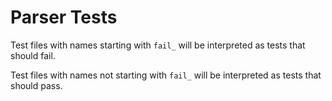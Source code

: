 
# Parser Tests

Test files with names starting with `fail_` will be interpreted as tests that should fail.

Test files with names not starting with `fail_` will be interpreted as tests that should pass.




